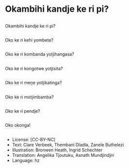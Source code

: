 # Okambihi kandje ke ri pi?

##
Okambihi kandje ke ri pi?

##
Oko ke ri kehi yombete?

##
Oko ke ri kombanda yotjihangasa?

##
Oko ke ri kongotwe yotjisita?

##
Oko ke ri meṋe yotjikatinga?

##
Oko ke ri motjimbamba?

##
Oko ke ri pendje?

##
Oko okonga!

##
* License: [CC-BY-NC]
* Text: Clare Verbeek, Thembani Dladla, Zanele Buthelezi
* Illustration: Bronwen Heath, Ingrid Schechter
* Translation: Angelika Tjoutuku, Asnath Mundjindjiri
* Language: hz
